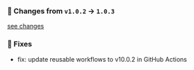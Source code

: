 ### 🧾 Changes from `v1.0.2` → `1.0.3`
[see changes](https://github.com/stetind/ppc-github-composite-actions/compare/v1.0.2...1.0.3)

### 🐞 Fixes
- fix: update reusable workflows to v10.0.2 in GitHub Actions


